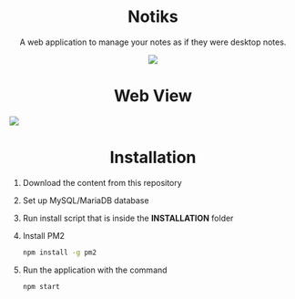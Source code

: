 <h1 align="center">Notiks</h1>

<p align="center">A web application to manage your notes as if they were desktop notes.
</p>

<p align="center"><img src="https://i.imgur.com/6mhVW8n.png"></p>

<h1 align="center">Web View</h1>

![](https://i.imgur.com/nMDHMiZ.png)

<h1 align="center">Installation</h1>

1. Download the content from this repository

2. Set up MySQL/MariaDB database

3. Run install script that is inside the **INSTALLATION** folder

4. Install PM2 

   ```bash
   npm install -g pm2
   ```

5. Run the application with the command

   ```bash
   npm start
   ```

   